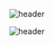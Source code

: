 ![header](https://capsule-render.vercel.app/api?type=Waving&color=0:FFC0CB,100:FF69B4&text=Welcome%20to%20Suhyeon%20Github&fontAlign=30&fontSize=30&fontColor=FFC0CB&height=100&textY=150)



![header](https://capsule-render.vercel.app/api?type=Waving&color=0:FFC0CB,100:FF69B4&text=Welcome%20to%20Suhyeon%20Github&fontAlign=30&fontSize=30&fontColor=B0E0E6&height=100&textY=150)










